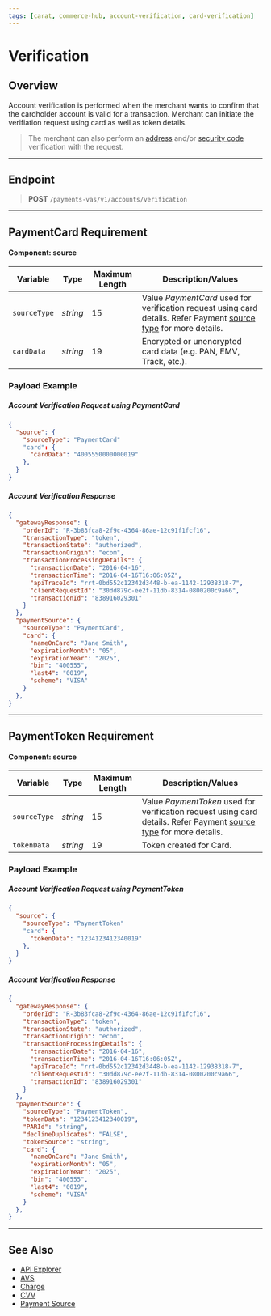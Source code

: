 ```yaml
---
tags: [carat, commerce-hub, account-verification, card-verification]
---
```


# Verification

## Overview

Account verification is performed when the merchant wants to confirm that the cardholder account is valid for a transaction. Merchant can initiate the verifiation request using card as well as token details.

<!--theme:info-->
> The merchant can also perform an [address](../../Guides/Fraud/Address-Verification.md) and/or [security code](../../Guides/Fraud/Security-Code.md) verification with the request.

---

## Endpoint
<!-- theme: success -->
>**POST** `/payments-vas/v1/accounts/verification`

---

## PaymentCard Requirement

#### Component: source

Variable | Type| Maximum Length | Description/Values|
|---------|----------|----------------|---------|
|`sourceType` | *string* | 15 | Value *PaymentCard* used for verification request using card details. Refer Payment [source type](../../Guides/Payment-Sources/Source-Type.md) for more details. |
|`cardData`| *string* | 19 | Encrypted or unencrypted card data (e.g. PAN, EMV, Track, etc.). | 

### Payload Example

<!--
type: tab
title: Request
-->

##### Account Verification Request using PaymentCard

```json
{
  "source": {
    "sourceType": "PaymentCard"
    "card": {
      "cardData": "4005550000000019"      
    },
  }
}
```

<!--
type: tab
title: Response
-->

##### Account Verification Response

```json
{
  "gatewayResponse": {
    "orderId": "R-3b83fca8-2f9c-4364-86ae-12c91f1fcf16",
    "transactionType": "token",
    "transactionState": "authorized",
    "transactionOrigin": "ecom",
    "transactionProcessingDetails": {
      "transactionDate": "2016-04-16",
      "transactionTime": "2016-04-16T16:06:05Z",
      "apiTraceId": "rrt-0bd552c12342d3448-b-ea-1142-12938318-7",
      "clientRequestId": "30dd879c-ee2f-11db-8314-0800200c9a66",
      "transactionId": "838916029301"
    }
  },
  "paymentSource": {
    "sourceType": "PaymentCard",
    "card": {
      "nameOnCard": "Jane Smith",
      "expirationMonth": "05",
      "expirationYear": "2025",
      "bin": "400555",
      "last4": "0019",
      "scheme": "VISA"
    }
  },
}
```
<!-- type: tab-end -->

---

## PaymentToken Requirement

#### Component: source

Variable | Type| Maximum Length | Description/Values|
|---------|----------|----------------|---------|
|`sourceType` | *string* | 15 | Value *PaymentToken* used for verification request using card details. Refer Payment [source type](../../Guides/Payment-Sources/Source-Type.md) for more details. |
|`tokenData`| *string* | 19 | Token created for Card. | 

### Payload Example

<!--
type: tab
title: Request
-->

##### Account Verification Request using PaymentToken

```json
{
  "source": {
    "sourceType": "PaymentToken"
    "card": {
      "tokenData": "1234123412340019"      
    },
  }
}
```

<!--
type: tab
title: Response
-->

##### Account Verification Response

```json
{
  "gatewayResponse": {
    "orderId": "R-3b83fca8-2f9c-4364-86ae-12c91f1fcf16",
    "transactionType": "token",
    "transactionState": "authorized",
    "transactionOrigin": "ecom",
    "transactionProcessingDetails": {
      "transactionDate": "2016-04-16",
      "transactionTime": "2016-04-16T16:06:05Z",
      "apiTraceId": "rrt-0bd552c12342d3448-b-ea-1142-12938318-7",
      "clientRequestId": "30dd879c-ee2f-11db-8314-0800200c9a66",
      "transactionId": "838916029301"
    }
  },
  "paymentSource": {
    "sourceType": "PaymentToken",
    "tokenData": "1234123412340019",
    "PARId": "string",
    "declineDuplicates": "FALSE",
    "tokenSource": "string",
    "card": {
      "nameOnCard": "Jane Smith",
      "expirationMonth": "05",
      "expirationYear": "2025",
      "bin": "400555",
      "last4": "0019",
      "scheme": "VISA"
    }
  },
}
```
<!-- type: tab-end -->

---

## See Also

- [API Explorer](url)
- [AVS](../../Guides/Fraud/Address-Verification.md)
- [Charge](../Payments/Charges.md)
- [CVV](../../Guides/Fraud/Security-Code.md)
- [Payment Source](../../Guides/Payment-Sources/Source-Type.md)
